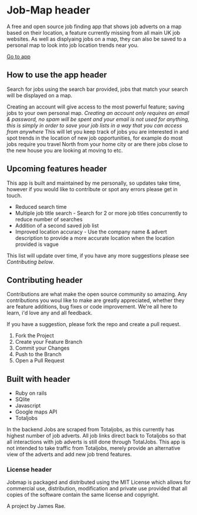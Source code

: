 # Job-Map header

A free and open source job finding app that shows job adverts on a map based on their location, a feature currently missing from all main UK job websites.
As well as displyaing jobs on a map, they can also be saved to a personal map to look into job location trends near you. 

[Go to app](http://github.com)

## How to use the app header
Search for jobs using the search bar provided, jobs that match your search will be displayed on a map. 

Creating an account will give access to the most powerful feature; saving jobs to your own personal map.
*Creating an account only requires an email & password, no spam will be spent and your email is not used for anything, this is simply in order to save your job lists in a way that you can access from anywhere*
This will let you keep track of jobs you are interested in and spot trends in the location of new job opportunities, for example do most jobs require you travel North from your home city or are there jobs close to the new house you are looking at moving to etc.

## Upcoming features header
This app is built and maintained by me personally, so updates take time, however if you would like to contribute or spot any errors please get in touch.

* Reduced search time
* Multiple job title search - Search for 2 or more job titles concurrently to reduce number of searches
* Addition of a second saved job list
* Improved location accuracy - Use the company name & advert description to provide a more accurate location when the location provided is vague

This list will update over time, if you have any more suggestions please see *Contributing below*. 

## Contributing header
Contributions are what make the open source community so amazing. Any contributions you woul like to make are greatly appreciated, whether they are feature additions, bug fixes or code improvement. We're all here to learn, i'd love any and all feedback.

If you have a suggestion, please fork the repo and create a pull request.
1. Fork the Project
2. Create your Feature Branch
3. Commit your Changes 
4. Push to the Branch 
5. Open a Pull Request

## Built with header
* Ruby on rails
* SQlite
* Javascript
* Google maps API
* Totaljobs

In the backend Jobs are scraped from Totaljobs, as this currently has highest number of job adverts. All job links direct back to Totaljobs so that all interactions with job adverts is still done through TotalJobs. This app is not intended to take traffic from Totaljobs, merely provide an alternative view of the adverts and add new job trend features.

### License header

Jobmap is packaged and distributed using the MIT License which allows for commercial use, distribution, modification and private use provided that all copies of the software contain the same license and copyright.

A project by James Rae.